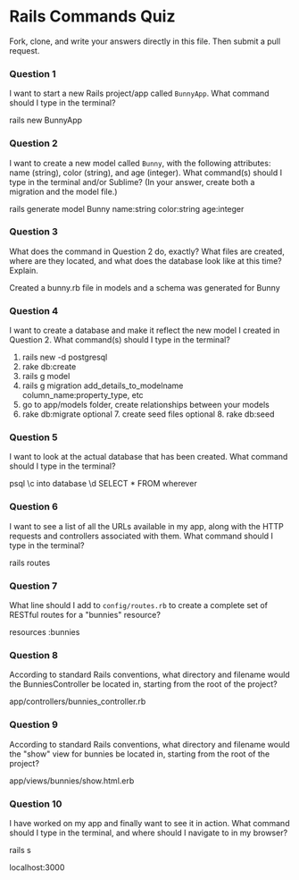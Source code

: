 # Rails Commands Quiz

Fork, clone, and write your answers directly in this file. Then submit a pull request.

### Question 1

I want to start a new Rails project/app called `BunnyApp`. What command should I type in the terminal?

rails new BunnyApp

### Question 2

I want to create a new model called `Bunny`, with the following attributes: name (string), color (string), and age (integer). What command(s) should I type in the terminal and/or Sublime? (In your answer, create both a migration and the model file.)

rails generate model Bunny name:string color:string age:integer

### Question 3

What does the command in Question 2 do, exactly? What files are created, where are they located, and what does the database look like at this time? Explain.

Created a bunny.rb file in models and a schema was generated for Bunny

### Question 4

I want to create a database and make it reflect the new model I created in Question 2. What command(s) should I type in the terminal?



1. rails new <app name> -d postgresql
2. rake db:create
3. rails g model <model names singular not plural>
4. rails g migration add_details_to_modelname column_name:property_type, etc
5. go to app/models folder, create relationships between your models
6. rake db:migrate
optional 7. create seed files
optional 8. rake db:seed

### Question 5

I want to look at the actual database that has been created. What command should I type in the terminal?

psql
\c into database
\d
SELECT * FROM wherever

### Question 6

I want to see a list of all the URLs available in my app, along with the HTTP requests and controllers associated with them. What command should I type in the terminal?

rails routes

### Question 7

What line should I add to `config/routes.rb` to create a complete set of RESTful routes for a "bunnies" resource?

resources :bunnies

### Question 8

According to standard Rails conventions, what directory and filename would the BunniesController be located in, starting from the root of the project?

app/controllers/bunnies_controller.rb

### Question 9

According to standard Rails conventions, what directory and filename would the "show" view for bunnies be located in, starting from the root of the project?

app/views/bunnies/show.html.erb

### Question 10

I have worked on my app and finally want to see it in action. What command should I type in the terminal, and where should I navigate to in my browser?

rails s

localhost:3000
